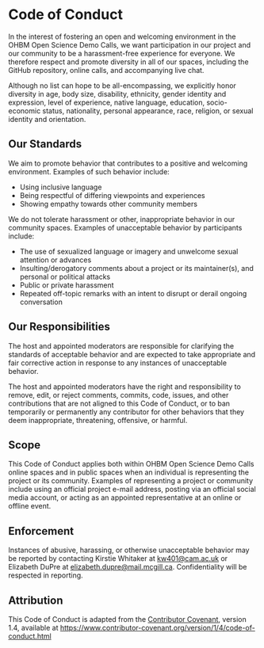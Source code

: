 # Code of Conduct

In the interest of fostering an open and welcoming environment in the OHBM Open
Science Demo Calls, we want participation in our project and our community to be
a harassment-free experience for everyone.
We therefore respect and promote diversity in all of our spaces, including the
GitHub repository, online calls, and accompanying live chat.

Although no list can hope to be all-encompassing, we explicitly honor diversity in age,
body size, disability, ethnicity, gender identity and expression, level of experience, native language, education, socio-economic status, nationality, personal appearance, race, religion,
or sexual identity and orientation.

## Our Standards

We aim to promote behavior that contributes to a positive and welcoming environment.
Examples of such behavior include:

* Using inclusive language
* Being respectful of differing viewpoints and experiences
* Showing empathy towards other community members

We do not tolerate harassment or other, inappropriate behavior in our community spaces.
Examples of unacceptable behavior by participants include:

* The use of sexualized language or imagery and unwelcome sexual attention or
  advances
* Insulting/derogatory comments about a project or its maintainer(s), and
  personal or political attacks
* Public or private harassment
* Repeated off-topic remarks with an intent to disrupt or derail ongoing
  conversation

## Our Responsibilities

The host and appointed moderators are responsible for clarifying the standards
of acceptable behavior and are expected to take appropriate and fair corrective
action in response to any instances of unacceptable behavior.

The host and appointed moderators have the right and responsibility to remove,
edit, or reject comments, commits, code, issues, and other contributions
that are not aligned to this Code of Conduct, or to ban temporarily or
permanently any contributor for other behaviors that they deem inappropriate,
threatening, offensive, or harmful.

## Scope

This Code of Conduct applies both within OHBM Open Science Demo Calls online spaces
and in public spaces when an individual is representing the project or its community.
Examples of representing a project or community include using an official project e-mail
address, posting via an official social media account, or acting as an appointed
representative at an online or offline event.

## Enforcement

Instances of abusive, harassing, or otherwise unacceptable behavior may be
reported by contacting Kirstie Whitaker at kw401@cam.ac.uk or Elizabeth DuPre at elizabeth.dupre@mail.mcgill.ca.
Confidentiality will be respected in reporting.

## Attribution

This Code of Conduct is adapted from the [Contributor Covenant][homepage], version 1.4,
available at https://www.contributor-covenant.org/version/1/4/code-of-conduct.html

[homepage]: https://www.contributor-covenant.org
